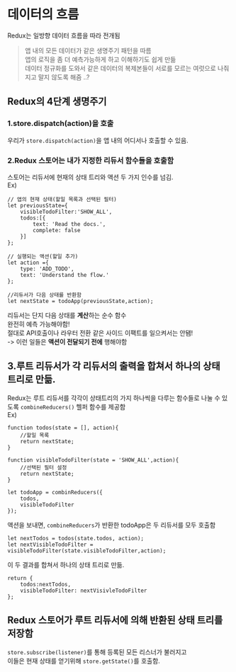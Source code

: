 # 데이터의 흐름  
Redux는 일방향 데이터 흐름을 따라 전개됨  
> 앱 내의 모든 데이터가 같은 생명주기 패턴을 따름  
> 앱의 로직을 좀 더 예측가능하게 하고 이해하기도 쉽게 만듦  
> 데이터 정규화를 도와서 같은 데이터의 복제본들이 서로를 모르는 여럿으로 나줘지고 말지 않도록 해줌 ..?  


## Redux의 4단계 생명주기

### 1.store.dispatch(action)을 호출  
우리가 ```store.dispatch(action)```을 앱 내의 어디서나 호출할 수 있음.


### 2.Redux 스토어는 내가 지정한 리듀서 함수들을 호출함  
스토어는 리듀서에 현재의 상태 트리와 액션 두 가지 인수를 넘김.  
Ex)
```
// 앱의 현재 상태(할일 목록과 선택된 필터)
let previousState={
    visibleTodoFilter:'SHOW_ALL',
    todos:[{
        text: 'Read the docs.',
        complete: false
    }]
};

// 실행되는 액션(할일 추가)
let action ={
    type: 'ADD_TODO',
    text: 'Understand the flow.'
};

//리듀서가 다음 상태를 반환함
let nextState = todoApp(previousState,action);

```

리듀서는 단지 다음 상태를 **계산**하는 순수 함수  
완전히 예측 가능해야함!  
절대로 API호출이나 라우터 전환 같은 사이드 이팩트를 일으켜서는 안됌!  
-> 이런 일들은 **액션이 전달되기 전에** 행해야함

## 3.루트 리듀서가 각 리듀서의 출력을 합쳐서 하나의 상태 트리로 만듦.

Redux는 루트 리듀서를 각각이 상태트리의 가지 하나씩을 다루는 함수들로 나눌 수 있도록 ```combineReducers()``` 헬퍼 함수를 제공함  
Ex)  
```
function todos(state = [], action){
    //할일 목록
    return nextState;
}

function visibleTodoFilter(state = 'SHOW_ALL',action){
    //선택된 필터 설정
    return nextState;
}

let todoApp = combinReducers({
    todos,
    visibleTodoFilter
});
```
액션을 보내면, ```combineReducers```가 반환한 todoApp은 두 리듀서를 모두 호출함
```
let nextTodos = todos(state.todos, action);
let nextVisibleTodoFilter = visibleTodoFilter(state.visibleTodoFilter,action);
```
이 두 결과를 합쳐서 하나의 상태 트리로 만듦.
```
return {
    todos:nextTodos,
    visibleTodoFilter: nextVisivleTodoFilter
};
```
## Redux 스토어가 루트 리듀서에 의해 반환된 상태 트리를 저장함
```store.subscribe(listener)```를 통해 등록된 모든 리스너가 불러지고  
이들은 현재 상태를 얻기위해 ```store.getState()```를 호출함.
